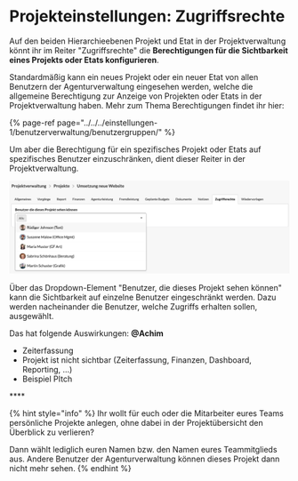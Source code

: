 # Projekteinstellungen: Zugriffsrechte

Auf den beiden Hierarchieebenen Projekt und Etat in der Projektverwaltung könnt ihr im Reiter "Zugriffsrechte" die **Berechtigungen für die Sichtbarkeit eines Projekts oder Etats konfigurieren**.

Standardmäßig kann ein neues Projekt oder ein neuer Etat von allen Benutzern der Agenturverwaltung eingesehen werden, welche die allgemeine Berechtigung zur Anzeige von Projekten oder Etats in der Projektverwaltung haben. Mehr zum Thema Berechtigungen findet ihr hier:

{% page-ref page="../../../einstellungen-1/benutzerverwaltung/benutzergruppen/" %}

Um aber die Berechtigung für ein spezifisches Projekt oder Etats auf spezifisches Benutzer einzuschränken, dient dieser Reiter in der Projektverwaltung.

![](../../../.gitbook/assets/bildschirmfoto-2020-01-13-um-12.54.16.png)

Über das Dropdown-Element "Benutzer, die dieses Projekt sehen können" kann die Sichtbarkeit auf einzelne Benutzer eingeschränkt werden. Dazu werden nacheinander die Benutzer, welche Zugriffs erhalten sollen, ausgewählt. 

Das hat folgende Auswirkungen: **@Achim**

* Zeiterfassung
* Projekt ist nicht sichtbar \(Zeiterfassung, Finanzen, Dashboard, Reporting, ...\)
* Beispiel PItch

\*\*\*\*

{% hint style="info" %}
Ihr wollt für euch oder die Mitarbeiter eures Teams persönliche Projekte anlegen, ohne dabei in der Projektübersicht den Überblick zu verlieren?

Dann wählt lediglich euren Namen bzw. den Namen eures Teammitglieds aus. Andere Benutzer der Agenturverwaltung können dieses Projekt dann nicht mehr sehen.
{% endhint %}

